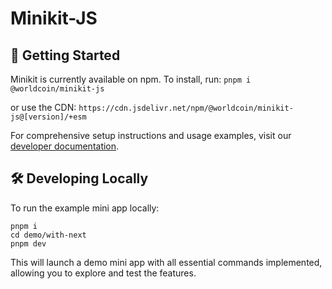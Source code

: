 # Minikit-JS

## 🚀 Getting Started

Minikit is currently available on npm. To install, run:
`pnpm i @worldcoin/minikit-js`

or use the CDN:
`https://cdn.jsdelivr.net/npm/@worldcoin/minikit-js@[version]/+esm`

For comprehensive setup instructions and usage examples, visit our [developer documentation](https://docs.world.org/mini-apps).

## 🛠 ️Developing Locally

To run the example mini app locally:

```
pnpm i
cd demo/with-next
pnpm dev
```

This will launch a demo mini app with all essential commands implemented, allowing you to explore and test the features.
